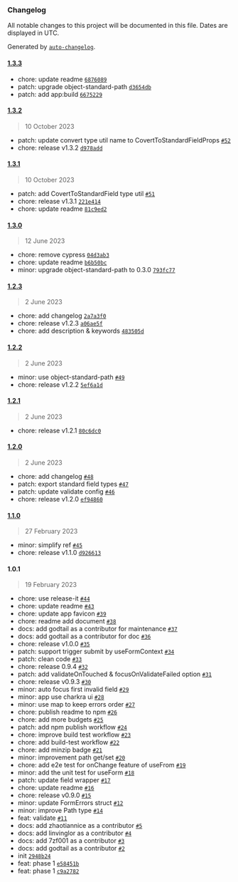 ### Changelog

All notable changes to this project will be documented in this file. Dates are displayed in UTC.

Generated by [`auto-changelog`](https://github.com/CookPete/auto-changelog).

#### [1.3.3](https://github.com/react-earth/react-happy-form/compare/1.3.2...1.3.3)

- chore: update readme [`6876089`](https://github.com/react-earth/react-happy-form/commit/6876089d4950b822c3cda79bf2478c37d87b85d1)
- patch: upgrade object-standard-path [`d3654db`](https://github.com/react-earth/react-happy-form/commit/d3654dbbb932e43d7b03aabb23b8de89a282a4a5)
- patch: add app:build [`6675229`](https://github.com/react-earth/react-happy-form/commit/6675229b2ab5598f4f032f28463d763e2ebc24c3)

#### [1.3.2](https://github.com/react-earth/react-happy-form/compare/1.3.1...1.3.2)

> 10 October 2023

- patch: update convert type util name to CovertToStandardFieldProps [`#52`](https://github.com/react-earth/react-happy-form/pull/52)
- chore: release v1.3.2 [`d978add`](https://github.com/react-earth/react-happy-form/commit/d978add7287dd9f942435ab23e3fb6a0afc05f66)

#### [1.3.1](https://github.com/react-earth/react-happy-form/compare/1.3.0...1.3.1)

> 10 October 2023

- patch: add CovertToStandardField type util [`#51`](https://github.com/react-earth/react-happy-form/pull/51)
- chore: release v1.3.1 [`221e414`](https://github.com/react-earth/react-happy-form/commit/221e41478b53a32415427a9188227fca7bf05c43)
- chore: update readme [`81c9ed2`](https://github.com/react-earth/react-happy-form/commit/81c9ed2d08223a432717f03961b5ad164f847d66)

#### [1.3.0](https://github.com/react-earth/react-happy-form/compare/1.2.3...1.3.0)

> 12 June 2023

- chore: remove cypress [`04d3ab3`](https://github.com/react-earth/react-happy-form/commit/04d3ab324b0c0b8b2fce7fa17f7149b584aa3c55)
- chore: update readme [`b6b50bc`](https://github.com/react-earth/react-happy-form/commit/b6b50bc8d1a049c8238a0f36906b04d9e2e0820c)
- minor: upgrade object-standard-path to 0.3.0 [`793fc77`](https://github.com/react-earth/react-happy-form/commit/793fc773efeb7548cc9097a55fb1bf09d49f92b7)

#### [1.2.3](https://github.com/react-earth/react-happy-form/compare/1.2.2...1.2.3)

> 2 June 2023

- chore: add changelog [`2a7a3f0`](https://github.com/react-earth/react-happy-form/commit/2a7a3f040381c96987a0be352482afb7c80f0466)
- chore: release v1.2.3 [`a06ae5f`](https://github.com/react-earth/react-happy-form/commit/a06ae5fb39c3381daae60c7ce9e47aa020f88d29)
- chore: add description & keywords [`483505d`](https://github.com/react-earth/react-happy-form/commit/483505d8783c94be7940d4bec50d29d8a6c44445)

#### [1.2.2](https://github.com/react-earth/react-happy-form/compare/1.2.1...1.2.2)

> 2 June 2023

- minor: use object-standard-path [`#49`](https://github.com/react-earth/react-happy-form/pull/49)
- chore: release v1.2.2 [`5ef6a1d`](https://github.com/react-earth/react-happy-form/commit/5ef6a1dffb88e178f89f1b0371b02fccc89baf1d)

#### [1.2.1](https://github.com/react-earth/react-happy-form/compare/1.2.0...1.2.1)

> 2 June 2023

- chore: release v1.2.1 [`80c6dc0`](https://github.com/react-earth/react-happy-form/commit/80c6dc0dd2cb21afb9b51053355bc8fdee754606)

#### [1.2.0](https://github.com/react-earth/react-happy-form/compare/1.1.0...1.2.0)

> 2 June 2023

- chore: add changelog [`#48`](https://github.com/react-earth/react-happy-form/pull/48)
- patch: export standard field types [`#47`](https://github.com/react-earth/react-happy-form/pull/47)
- patch: update validate config [`#46`](https://github.com/react-earth/react-happy-form/pull/46)
- chore: release v1.2.0 [`ef94860`](https://github.com/react-earth/react-happy-form/commit/ef94860fbd6cb58b05365cf7eccdea36d625ac65)

#### [1.1.0](https://github.com/react-earth/react-happy-form/compare/1.0.1...1.1.0)

> 27 February 2023

- minor: simplify ref [`#45`](https://github.com/react-earth/react-happy-form/pull/45)
- chore: release v1.1.0 [`d926613`](https://github.com/react-earth/react-happy-form/commit/d9266138e33e8396315edcc3d492c2f586265ce5)

#### 1.0.1

> 19 February 2023

- chore: use release-it [`#44`](https://github.com/react-earth/react-happy-form/pull/44)
- chore: update readme [`#43`](https://github.com/react-earth/react-happy-form/pull/43)
- chore: update app favicon [`#39`](https://github.com/react-earth/react-happy-form/pull/39)
- chore: readme add document [`#38`](https://github.com/react-earth/react-happy-form/pull/38)
- docs: add godtail as a contributor for maintenance [`#37`](https://github.com/react-earth/react-happy-form/pull/37)
- docs: add godtail as a contributor for doc [`#36`](https://github.com/react-earth/react-happy-form/pull/36)
- chore: release v1.0.0 [`#35`](https://github.com/react-earth/react-happy-form/pull/35)
- patch: support trigger submit by useFormContext [`#34`](https://github.com/react-earth/react-happy-form/pull/34)
- patch: clean code [`#33`](https://github.com/react-earth/react-happy-form/pull/33)
- chore: release 0.9.4 [`#32`](https://github.com/react-earth/react-happy-form/pull/32)
- patch: add validateOnTouched & focusOnValidateFailed option [`#31`](https://github.com/react-earth/react-happy-form/pull/31)
- chore: release v0.9.3 [`#30`](https://github.com/react-earth/react-happy-form/pull/30)
- minor: auto focus first invalid field [`#29`](https://github.com/react-earth/react-happy-form/pull/29)
- minor: app use charkra ui [`#28`](https://github.com/react-earth/react-happy-form/pull/28)
- minor: use map to keep errors order [`#27`](https://github.com/react-earth/react-happy-form/pull/27)
- chore: publish readme to npm [`#26`](https://github.com/react-earth/react-happy-form/pull/26)
- chore: add more budgets [`#25`](https://github.com/react-earth/react-happy-form/pull/25)
- patch: add npm publish workflow [`#24`](https://github.com/react-earth/react-happy-form/pull/24)
- chore: improve build test workflow [`#23`](https://github.com/react-earth/react-happy-form/pull/23)
- chore: add build-test workflow [`#22`](https://github.com/react-earth/react-happy-form/pull/22)
- chore: add minzip badge [`#21`](https://github.com/react-earth/react-happy-form/pull/21)
- minor: improvement path get/set [`#20`](https://github.com/react-earth/react-happy-form/pull/20)
- chore: add e2e test for onChange feature of useFrom [`#19`](https://github.com/react-earth/react-happy-form/pull/19)
- minor: add the unit test for useForm [`#18`](https://github.com/react-earth/react-happy-form/pull/18)
- patch: update field wrapper [`#17`](https://github.com/react-earth/react-happy-form/pull/17)
- chore: update readme [`#16`](https://github.com/react-earth/react-happy-form/pull/16)
- chore: release v0.9.0 [`#15`](https://github.com/react-earth/react-happy-form/pull/15)
- minor: update FormErrors struct [`#12`](https://github.com/react-earth/react-happy-form/pull/12)
- minor: improve Path type [`#14`](https://github.com/react-earth/react-happy-form/pull/14)
- feat: validate [`#11`](https://github.com/react-earth/react-happy-form/pull/11)
- docs: add zhaotiannice as a contributor [`#5`](https://github.com/react-earth/react-happy-form/pull/5)
- docs: add linvinglor as a contributor [`#4`](https://github.com/react-earth/react-happy-form/pull/4)
- docs: add 7zf001 as a contributor [`#3`](https://github.com/react-earth/react-happy-form/pull/3)
- docs: add godtail as a contributor [`#2`](https://github.com/react-earth/react-happy-form/pull/2)
- init [`2948b24`](https://github.com/react-earth/react-happy-form/commit/2948b2464a4f4abf4e1a22b1719ceff39bfa57d3)
- feat: phase 1 [`e58451b`](https://github.com/react-earth/react-happy-form/commit/e58451b128025acf508552671f4bd1e70e4b040e)
- feat: phase 1 [`c9a2782`](https://github.com/react-earth/react-happy-form/commit/c9a2782e5e55615048b874e868fed14cccbd0e28)
